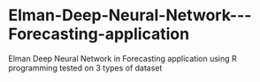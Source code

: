 # Elman-Deep-Neural-Network---Forecasting-application
Elman Deep Neural Network in Forecasting application using R programming tested on 3 types of dataset
